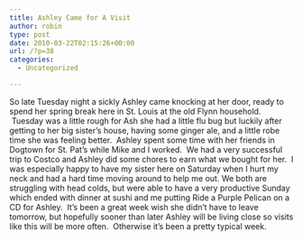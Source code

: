 ```yaml
---
title: Ashley Came for A Visit
author: robin
type: post
date: 2010-03-22T02:15:26+00:00
url: /?p=38
categories:
  - Uncategorized

---
```

So late Tuesday night a sickly Ashley came knocking at her door, ready to spend her spring break here in St. Louis at the old Flynn household.  Tuesday was a little rough for Ash she had a little flu bug but luckily after getting to her big sister&#8217;s house, having some ginger ale, and a little robe time she was feeling better.  Ashley spent some time with her friends in Dogtown for St. Pat&#8217;s while Mike and I worked.  We had a very successful trip to Costco and Ashley did some chores to earn what we bought for her.  I was especially happy to have my sister here on Saturday when I hurt my neck and had a hard time moving around to help me out. We both are struggling with head colds, but were able to have a very productive Sunday which ended with dinner at sushi and me putting Ride a Purple Pelican on a CD for Ashley.  It&#8217;s been a great week wish she didn&#8217;t have to leave tomorrow, but hopefully sooner than later Ashley will be living close so visits like this will be more often.  Otherwise it&#8217;s been a pretty typical week.